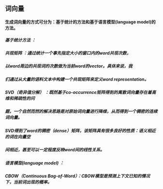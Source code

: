 ## 词向量
#### 生成词向量的方式可分为：基于统计的方法和基于语言模型(language model)的方法。    
##### 基于统计方法 ：   
#####		共现矩阵 ：通过统计一个事先指定大小的窗口内的word共现次数，   
#####			以word周边的共现词的次数做为当前word的vector。具体来说，我
#####			们通过从大量的语料文本中构建一个共现矩阵来定义word representation。 	
#####		SVD（奇异值分解） ：既然基于co-occurrence矩阵得到的离散词向量存在着高维和稀疏性的问   	
#####			题，一个自然而然的解决思路是对原始词向量进行降维，从而得到一个稠密的连续词向量。
#####			SVD得到了word的稠密（dense）矩阵，该矩阵具有很多良好的性质：语义相近的词在向量空
#####			间相近，甚至可以一定程度反映word间的线性关系。 
##### 语言模型(language model) ：
#####		CBOW（Continuous Bag-of-Word）：CBOW模型是预测上下文已知的情况下，当前词出现的概率。   
  
